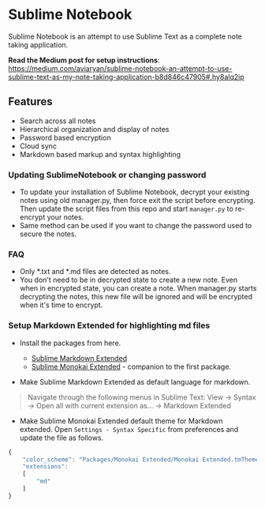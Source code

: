 # Sublime Notebook

Sublime Notebook is an attempt to use Sublime Text as a complete note taking application.

**Read the Medium post for setup instructions**:
https://medium.com/aviaryan/sublime-notebook-an-attempt-to-use-sublime-text-as-my-note-taking-application-b8d846c47905#.hy8alq2ip


## Features

* Search across all notes
* Hierarchical organization and display of notes
* Password based encryption
* Cloud sync
* Markdown based markup and syntax highlighting


### Updating SublimeNotebook or changing password

* To update your installation of Sublime Notebook, decrypt your existing notes using old manager.py, then force exit the script before encrypting. Then update the script files from this repo and start `manager.py` to re-encrypt your notes.
* Same method can be used if you want to change the password used to secure the notes.


### FAQ

* Only *.txt and *.md files are detected as notes.
* You don't need to be in decrypted state to create a new note. Even when in encrypted state, you can create a note. When manager.py starts decrypting the notes, 
this new file will be ignored and will be encrypted when it's time to encrypt. 


### <a name="mdext"></a>Setup Markdown Extended for highlighting md files

* Install the packages from here.

	* [Sublime Markdown Extended](https://github.com/jonschlinkert/sublime-markdown-extended)
	* [Sublime Monokai Extended](https://github.com/jonschlinkert/sublime-monokai-extended) - companion to the first package.

* Make Sublime Markdown Extended as default language for markdown. 

> Navigate through the following menus in Sublime Text: View -> Syntax -> Open all with current extension as... -> Markdown Extended

* Make Sublime Monokai Extended default theme for Markdown extended. Open `Settings - Syntax Specific` from preferences and update the file as follows.

```js
{
	"color_scheme": "Packages/Monokai Extended/Monokai Extended.tmTheme",
	"extensions":
	[
		"md"
	]
}
```
